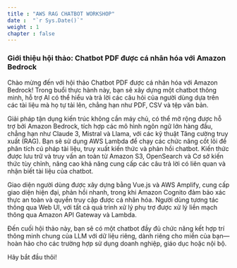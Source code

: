 ```yaml
---
title : "AWS RAG CHATBOT WORKSHOP"
date :  "`r Sys.Date()`" 
weight : 1 
chapter : false
---
```

### Giới thiệu hội thảo: Chatbot PDF được cá nhân hóa với Amazon Bedrock

Chào mừng đến với hội thảo Chatbot PDF được cá nhân hóa với Amazon Bedrock! Trong buổi thực hành này, bạn sẽ xây dựng một chatbot thông minh, hỗ trợ AI có thể hiểu và trả lời các câu hỏi của người dùng dựa trên các tài liệu mà họ tự tải lên, chẳng hạn như PDF, CSV và tệp văn bản.

Giải pháp tận dụng kiến ​​trúc không cần máy chủ, có thể mở rộng được hỗ trợ bởi Amazon Bedrock, tích hợp các mô hình ngôn ngữ lớn hàng đầu, chẳng hạn như Claude 3, Mistral và Llama, với các kỹ thuật Tăng cường truy xuất (RAG). Bạn sẽ sử dụng AWS Lambda để chạy các chức năng cốt lõi để phân tích cú pháp tài liệu, truy xuất kiến ​​thức và phản hồi chatbot. Kiến thức được lưu trữ và truy vấn an toàn từ Amazon S3, OpenSearch và Cơ sở kiến ​​thức tùy chỉnh, nâng cao khả năng cung cấp các câu trả lời có liên quan và nhận biết tài liệu của chatbot.

Giao diện người dùng được xây dựng bằng Vue.js và AWS Amplify, cung cấp giao diện hiện đại, phản hồi nhanh, trong khi Amazon Cognito đảm bảo xác thực an toàn và quyền truy cập được cá nhân hóa. Người dùng tương tác thông qua Web UI, với tất cả quá trình xử lý phụ trợ được xử lý liền mạch thông qua Amazon API Gateway và Lambda.

Đến cuối hội thảo này, bạn sẽ có một chatbot đầy đủ chức năng kết hợp trí thông minh chung của LLM với dữ liệu riêng, dành riêng cho miền của bạn—hoàn hảo cho các trường hợp sử dụng doanh nghiệp, giáo dục hoặc nội bộ.

Hãy bắt đầu thôi!